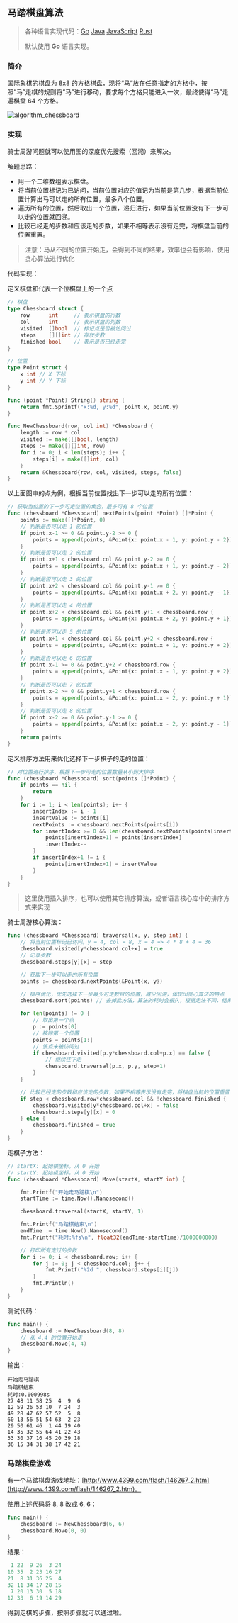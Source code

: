 ## 马踏棋盘算法

>各种语言实现代码：[Go](./golang/algorithm/horsetreads)   [Java](./java/algorithm/src/com/mcx/horsetreads)   [JavaScript](./javascript/algorithm/horsetreads)   [Rust](./rust/algorithm/src/horse_treads)
>
>默认使用 **Go** 语言实现。

### 简介

国际象棋的棋盘为 8x8 的方格棋盘，现将“马”放在任意指定的方格中，按照“马”走棋的规则将“马”进行移动，要求每个方格只能进入一次，最终使得“马”走遍棋盘 64 个方格。

![algorithm_chessboard](https://code-mcx.github.io/static-resource/datastructure-algorithm/images/algorithm_chessboard.png)

### 实现

骑士周游问题就可以使用图的深度优先搜索（回溯）来解决。

解题思路：

* 用一个二维数组表示棋盘。
* 将当前位置标记为已访问，当前位置对应的值记为当前是第几步，根据当前位置计算出马可以走的所有位置，最多八个位置。
* 遍历所有的位置，然后取出一个位置，递归进行，如果当前位置没有下一步可以走的位置就回溯。
* 比较已经走的步数和应该走的步数，如果不相等表示没有走完，将棋盘当前的位置重置。

> 注意：马从不同的位置开始走，会得到不同的结果，效率也会有影响，使用贪心算法进行优化

代码实现：

定义棋盘和代表一个位棋盘上的一个点

```go
// 棋盘
type Chessboard struct {
    row      int     // 表示棋盘的行数
    col      int     // 表示棋盘的列数
    visited  []bool  // 标记点是否被访问过
    steps    [][]int // 存放步数
    finished bool    // 表示是否已经走完
}

// 位置
type Point struct {
    x int // X 下标
    y int // Y 下标
}

func (point *Point) String() string {
    return fmt.Sprintf("x:%d, y:%d", point.x, point.y)
}

func NewChessboard(row, col int) *Chessboard {
    length := row * col
    visited := make([]bool, length)
    steps := make([][]int, row)
    for i := 0; i < len(steps); i++ {
        steps[i] = make([]int, col)
    }
    return &Chessboard{row, col, visited, steps, false}
}
```

以上面图中的点为例，根据当前位置找出下一步可以走的所有位置：

```go
// 获取当位置的下一步可走位置的集合，最多可有 8 个位置
func (chessboard *Chessboard) nextPoints(point *Point) []*Point {
    points := make([]*Point, 0)
    // 判断是否可以走 1 的位置
    if point.x-1 >= 0 && point.y-2 >= 0 {
        points = append(points, &Point{x: point.x - 1, y: point.y - 2})
    }
    // 判断是否可以走 2 的位置
    if point.x+1 < chessboard.col && point.y-2 >= 0 {
        points = append(points, &Point{x: point.x + 1, y: point.y - 2})
    }
    // 判断是否可以走 3 的位置
    if point.x+2 < chessboard.col && point.y-1 >= 0 {
        points = append(points, &Point{x: point.x + 2, y: point.y - 1})
    }
    // 判断是否可以走 4 的位置
    if point.x+2 < chessboard.col && point.y+1 < chessboard.row {
        points = append(points, &Point{x: point.x + 2, y: point.y + 1})
    }
    // 判断是否可以走 5 的位置
    if point.x+1 < chessboard.col && point.y+2 < chessboard.row {
        points = append(points, &Point{x: point.x + 1, y: point.y + 2})
    }
    // 判断是否可以走 6 的位置
    if point.x-1 >= 0 && point.y+2 < chessboard.row {
        points = append(points, &Point{x: point.x - 1, y: point.y + 2})
    }
    // 判断是否可以走 7 的位置
    if point.x-2 >= 0 && point.y+1 < chessboard.row {
        points = append(points, &Point{x: point.x - 2, y: point.y + 1})
    }
    // 判断是否可以走 8 的位置
    if point.x-2 >= 0 && point.y-1 >= 0 {
        points = append(points, &Point{x: point.x - 2, y: point.y - 1})
    }
    return points
}
```

定义排序方法用来优化选择下一步棋子的走的位置：

```go
// 对位置进行排序，根据下一步可走的位置数量从小到大排序
func (chessboard *Chessboard) sort(points []*Point) {
    if points == nil {
        return
    }
    for i := 1; i < len(points); i++ {
        insertIndex := i - 1
        insertValue := points[i]
        nextPoints := chessboard.nextPoints(points[i])
        for insertIndex >= 0 && len(chessboard.nextPoints(points[insertIndex])) > len(nextPoints) {
            points[insertIndex+1] = points[insertIndex]
            insertIndex--
        }
        if insertIndex+1 != i {
            points[insertIndex+1] = insertValue
        }
    }
}
```

> 这里使用插入排序，也可以使用其它排序算法，或者语言核心库中的排序方式来实现

骑士周游核心算法：

```go
func (chessboard *Chessboard) traversal(x, y, step int) {
    // 将当前位置标记已访问。y = 4, col = 8, x = 4 => 4 * 8 + 4 = 36
    chessboard.visited[y*chessboard.col+x] = true
    // 记录步数
    chessboard.steps[y][x] = step

    // 获取下一步可以走的所有位置
    points := chessboard.nextPoints(&Point{x, y})

    // 排序优化，优先选择下一步最少可走数目的位置，减少回溯，体现出贪心算法的特点
    chessboard.sort(points) // 去掉此方法，算法的耗时会很久，根据走法不同，结果也会不同

    for len(points) != 0 {
        // 取出第一个点
        p := points[0]
        // 移除第一个位置
        points = points[1:]
        // 该点未被访问过
        if chessboard.visited[p.y*chessboard.col+p.x] == false {
            // 继续往下走
            chessboard.traversal(p.x, p.y, step+1)
        }
    }

    // 比较已经走的步数和应该走的步数，如果不相等表示没有走完，将棋盘当前的位置重置
    if step < chessboard.row*chessboard.col && !chessboard.finished {
        chessboard.visited[y*chessboard.col+x] = false
        chessboard.steps[y][x] = 0
    } else {
        chessboard.finished = true
    }
}
```

走棋子方法：

```go
// startX: 起始横坐标。从 0 开始
// startY: 起始纵坐标。从 0 开始
func (chessboard *Chessboard) Move(startX, startY int) {

    fmt.Printf("开始走马踏棋\n")
    startTime := time.Now().Nanosecond()

    chessboard.traversal(startX, startY, 1)

    fmt.Printf("马踏棋结束\n")
    endTime := time.Now().Nanosecond()
    fmt.Printf("耗时:%fs\n", float32(endTime-startTime)/1000000000)

    // 打印所有走过的步数
    for i := 0; i < chessboard.row; i++ {
        for j := 0; j < chessboard.col; j++ {
            fmt.Printf("%2d ", chessboard.steps[i][j])
        }
        fmt.Println()
    }
}
```

测试代码：

```go
func main() {
    chessboard := NewChessboard(8, 8)
    // 从 4,4 的位置开始走
    chessboard.Move(4, 4)
}
```

输出：

```
开始走马踏棋
马踏棋结束
耗时:0.000998s
27 48 11 58 25  4  9  6
12 59 26 53 10  7 24  3
49 28 47 62 57 52  5  8
60 13 56 51 54 63  2 23
29 50 61 46  1 44 19 40
14 35 32 55 64 41 22 43
33 30 37 16 45 20 39 18
36 15 34 31 38 17 42 21
```

### 马踏棋盘游戏

有一个马踏棋盘游戏地址：[http://www.4399.com/flash/146267_2.htm](http://www.4399.com/flash/146267_2.htm)。

使用上述代码将 8, 8 改成 6, 6：

```go
func main() {
    chessboard := NewChessboard(6, 6)
    chessboard.Move(0, 0)
}
```

结果：

```go
 1 22  9 26  3 24
10 35  2 23 16 27
21  8 31 36 25  4
32 11 34 17 28 15
 7 20 13 30  5 18
12 33  6 19 14 29
```

得到走棋的步骤，按照步骤就可以通过啦。